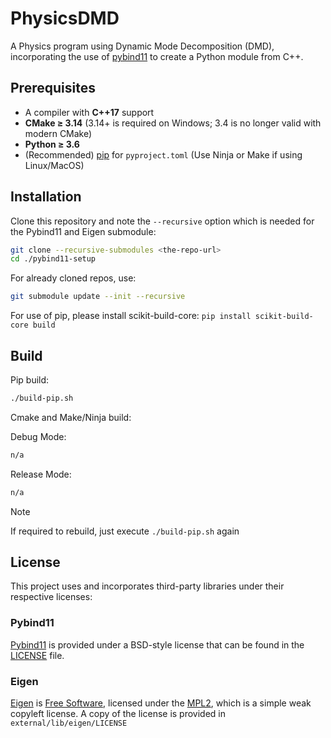 # PhysicsDMD

A Physics program using Dynamic Mode Decomposition (DMD), incorporating the use of [pybind11](https://github.com/pybind/pybind11)
to create a Python module from C++.

## Prerequisites

- A compiler with **C++17** support
- **CMake ≥ 3.14** (3.14+ is required on Windows; 3.4 is no longer valid with modern CMake)
- **Python ≥ 3.6**
- (Recommended) [pip](https://pip.pypa.io/) for `pyproject.toml` (Use Ninja or Make if using Linux/MacOS)

## Installation

Clone this repository and note the `--recursive` option which is
needed for the Pybind11 and Eigen submodule:

```bash
git clone --recursive-submodules <the-repo-url>
cd ./pybind11-setup
```

For already cloned repos, use:

```bash
git submodule update --init --recursive
```

For use of pip, please install scikit-build-core: ```pip install scikit-build-core build```

## Build

Pip build:

```bash
./build-pip.sh
```

Cmake and Make/Ninja build:

Debug Mode:

```bash
n/a
```

Release Mode:

```bash
n/a
```

> [!NOTE]
> If required to rebuild, just execute ```./build-pip.sh``` again

## License

This project uses and incorporates third-party libraries under their respective licenses:

### Pybind11
[Pybind11](https://github.com/pybind/pybind11) is provided under a BSD-style license that can be found in the [LICENSE](https://github.com/pybind/pybind11/blob/master/LICENSE)
file.

### Eigen
[Eigen](http://eigen.tuxfamily.org) is [Free Software](https://www.gnu.org/philosophy/free-sw.html), licensed under the [MPL2](https://www.mozilla.org/en-US/MPL/2.0/), which is a simple weak copyleft license. A copy of the license is provided in ```external/lib/eigen/LICENSE```